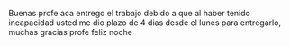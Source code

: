Buenas profe aca entrego el trabajo debido a que al haber tenido incapacidad usted me dio plazo de 4 dias desde el lunes para entregarlo, muchas gracias profe feliz noche
